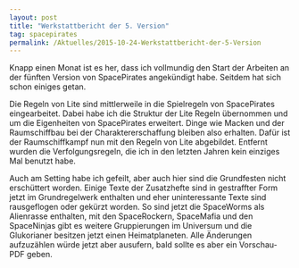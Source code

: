 ```yaml
---
layout: post
title: "Werkstattbericht der 5. Version"
tag: spacepirates
permalink: /Aktuelles/2015-10-24-Werkstattbericht-der-5-Version
---
```


Knapp einen Monat ist es her, dass ich vollmundig den Start der Arbeiten an der fünften Version von SpacePirates angekündigt habe. Seitdem hat sich schon einiges getan.

Die Regeln von Lite sind mittlerweile in die Spielregeln von SpacePirates eingearbeitet. Dabei habe ich die Struktur der Lite Regeln übernommen und um die Eigenheiten von SpacePirates erweitert. Dinge wie Macken und der Raumschiffbau bei der Charaktererschaffung bleiben also erhalten. Dafür ist der Raumschiffkampf nun mit den Regeln von Lite abgebildet. Entfernt wurden die Verfolgungsregeln, die ich in den letzten Jahren kein einziges Mal benutzt habe.

Auch am Setting habe ich gefeilt, aber auch hier sind die Grundfesten nicht erschüttert worden. Einige Texte der Zusatzhefte sind in gestraffter Form jetzt im Grundregelwerk enthalten und eher uninteressante Texte sind rausgeflogen oder gekürzt worden. So sind jetzt die SpaceWorms als Alienrasse enthalten, mit den SpaceRockern, SpaceMafia und den SpaceNinjas gibt es weitere Gruppierungen im Universum und die Glukorianer besitzen jetzt einen Heimatplaneten. Alle Änderungen aufzuzählen würde jetzt aber ausufern, bald sollte es aber ein Vorschau-PDF geben.


